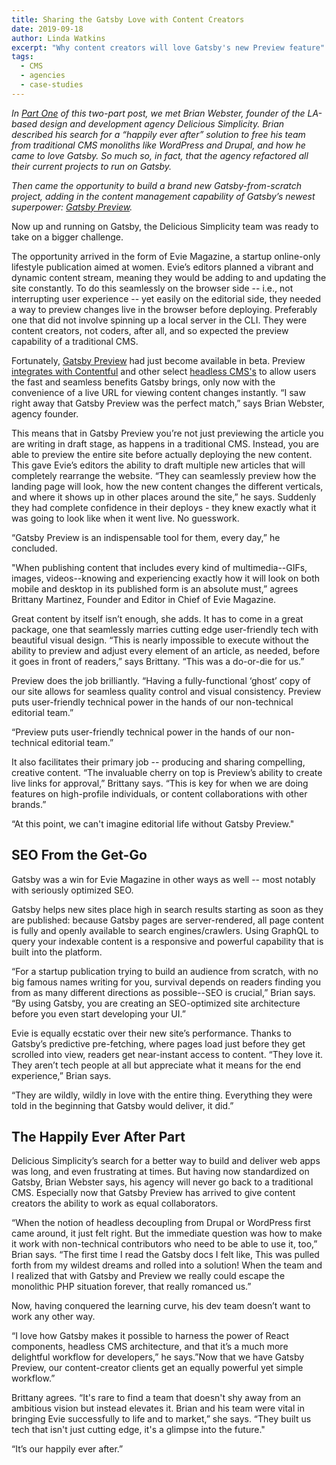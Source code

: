 ```yaml
---
title: Sharing the Gatsby Love with Content Creators
date: 2019-09-18
author: Linda Watkins
excerpt: "Why content creators will love Gatsby's new Preview feature"
tags:
  - CMS
  - agencies
  - case-studies
---
```


_In [Part One](/blog/2019-06-08-delicious-simplicity-case-study-part-1/) of this two-part post, we met Brian Webster, founder of the LA-based design and development agency Delicious Simplicity. Brian described his search for a “happily ever after” solution to free his team from traditional CMS monoliths like WordPress and Drupal, and how he came to love Gatsby. So much so, in fact, that the agency refactored all their current projects to run on Gatsby._

_Then came the opportunity to build a brand new Gatsby-from-scratch project, adding in the content management capability of Gatsby’s newest superpower: [Gatsby Preview](https://www.gatsbyjs.com/preview/)._

<Pullquote>
  Now up and running on Gatsby, the Delicious Simplicity team was ready to take
  on a bigger challenge.
</Pullquote>

The opportunity arrived in the form of Evie Magazine, a startup online-only lifestyle publication aimed at women. Evie’s editors planned a vibrant and dynamic content stream, meaning they would be adding to and updating the site constantly. To do this seamlessly on the browser side -- i.e., not interrupting user experience -- yet easily on the editorial side, they needed a way to preview changes live in the browser before deploying. Preferably one that did not involve spinning up a local server in the CLI. They were content creators, not coders, after all, and so expected the preview capability of a traditional CMS.

Fortunately, [Gatsby Preview](https://www.gatsbyjs.com/preview) had just become available in beta. Preview [integrates with Contentful](https://www.gatsbyjs.com/docs/contentful/getting-started/) and other select [headless CMS's](/docs/headless-cms/) to allow users the fast and seamless benefits Gatsby brings, only now with the convenience of a live URL for viewing content changes instantly. “I saw right away that Gatsby Preview was the perfect match,” says Brian Webster, agency founder.

This means that in Gatsby Preview you’re not just previewing the article you are writing in draft stage, as happens in a traditional CMS. Instead, you are able to preview the entire site before actually deploying the new content. This gave Evie’s editors the ability to draft multiple new articles that will completely rearrange the website. “They can seamlessly preview how the landing page will look, how the new content changes the different verticals, and where it shows up in other places around the site,” he says. Suddenly they had complete confidence in their deploys - they knew exactly what it was going to look like when it went live. No guesswork.

“Gatsby Preview is an indispensable tool for them, every day,” he concluded.

"When publishing content that includes every kind of multimedia--GIFs, images, videos--knowing and experiencing exactly how it will look on both mobile and desktop in its published form is an absolute must,” agrees Brittany Martinez, Founder and Editor in Chief of Evie Magazine.

Great content by itself isn’t enough, she adds. It has to come in a great package, one that seamlessly marries cutting edge user-friendly tech with beautiful visual design. “This is nearly impossible to execute without the ability to preview and adjust every element of an article, as needed, before it goes in front of readers,” says Brittany. “This was a do-or-die for us.”

Preview does the job brilliantly. “Having a fully-functional ‘ghost’ copy of our site allows for seamless quality control and visual consistency. Preview puts user-friendly technical power in the hands of our non-technical editorial team.”

<Pullquote>
  “Preview puts user-friendly technical power in the hands of our non-technical
  editorial team.”
</Pullquote>

It also facilitates their primary job -- producing and sharing compelling, creative content. “The invaluable cherry on top is Preview’s ability to create live links for approval,” Brittany says. “This is key for when we are doing features on high-profile individuals, or content collaborations with other brands.”

“At this point, we can't imagine editorial life without Gatsby Preview."

## SEO From the Get-Go

Gatsby was a win for Evie Magazine in other ways as well -- most notably with seriously optimized SEO.

Gatsby helps new sites place high in search results starting as soon as they are published: because Gatsby pages are server-rendered, all page content is fully and openly available to search engines/crawlers. Using GraphQL to query your indexable content is a responsive and powerful capability that is built into the platform.

“For a startup publication trying to build an audience from scratch, with no big famous names writing for you, survival depends on readers finding you from as many different directions as possible--SEO is crucial,” Brian says. “By using Gatsby, you are creating an SEO-optimized site architecture before you even start developing your UI.”

Evie is equally ecstatic over their new site’s performance. Thanks to Gatsby’s predictive pre-fetching, where pages load just before they get scrolled into view, readers get near-instant access to content. “They love it. They aren’t tech people at all but appreciate what it means for the end experience,” Brian says.

“They are wildly, wildly in love with the entire thing. Everything they were told in the beginning that Gatsby would deliver, it did.”

## The Happily Ever After Part

Delicious Simplicity’s search for a better way to build and deliver web apps was long, and even frustrating at times. But having now standardized on Gatsby, Brian Webster says, his agency will never go back to a traditional CMS. Especially now that Gatsby Preview has arrived to give content creators the ability to work as equal collaborators.

“When the notion of headless decoupling from Drupal or WordPress first came around, it just felt right. But the immediate question was how to make it work with non-technical contributors who need to be able to use it, too,” Brian says. “The first time I read the Gatsby docs I felt like, This was pulled forth from my wildest dreams and rolled into a solution! When the team and I realized that with Gatsby and Preview we really could escape the monolithic PHP situation forever, that really romanced us.”

Now, having conquered the learning curve, his dev team doesn’t want to work any other way.

“I love how Gatsby makes it possible to harness the power of React components, headless CMS architecture, and that it’s a much more delightful workflow for developers,” he says.”Now that we have Gatsby Preview, our content-creator clients get an equally powerful yet simple workflow.”

Brittany agrees. “It's rare to find a team that doesn't shy away from an ambitious vision but instead elevates it. Brian and his team were vital in bringing Evie successfully to life and to market,” she says. “They built us tech that isn't just cutting edge, it's a glimpse into the future."

“It’s our happily ever after.”
